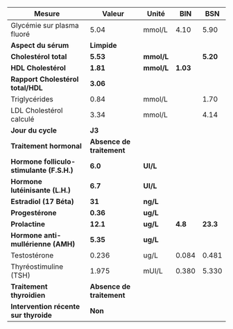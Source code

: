 |                  Mesure                 |          Valeur         |   Unité  |   BIN  |   BSN  |
|-----------------------------------------|-------------------------|----------|--------|--------|
|        Glycémie sur plasma fluoré       |           5.04          |  mmol/L  |  4.10  |  5.90  |
|           **Aspect du sérum**           |       **Limpide**       |          |        |        |
|          **Cholestérol total**          |         **5.53**        |**mmol/L**|        |**5.20**|
|           **HDL Cholestérol**           |         **1.81**        |**mmol/L**|**1.03**|        |
|    **Rapport Cholestérol total/HDL**    |         **3.06**        |          |        |        |
|              Triglycérides              |           0.84          |  mmol/L  |        |  1.70  |
|         LDL Cholestérol calculé         |           3.34          |  mmol/L  |        |  4.14  |
|            **Jour du cycle**            |          **J3**         |          |        |        |
|         **Traitement hormonal**         |**Absence de traitement**|          |        |        |
|**Hormone folliculo-stimulante (F.S.H.)**|         **6.0**         | **UI/L** |        |        |
|     **Hormone lutéinisante (L.H.)**     |         **6.7**         | **UI/L** |        |        |
|         **Estradiol (17 Béta)**         |          **31**         | **ng/L** |        |        |
|             **Progestérone**            |         **0.36**        | **ug/L** |        |        |
|              **Prolactine**             |         **12.1**        | **ug/L** | **4.8**|**23.3**|
|    **Hormone anti-mullérienne (AMH)**   |         **5.35**        | **ug/L** |        |        |
|               Testostérone              |          0.236          |   ug/L   |  0.084 |  0.481 |
|          Thyréostimuline (TSH)          |          1.975          |   mUI/L  |  0.380 |  5.330 |
|        **Traitement thyroidien**        |**Absence de traitement**|          |        |        |
|  **Intervention récente sur thyroide**  |         **Non**         |          |        |        |